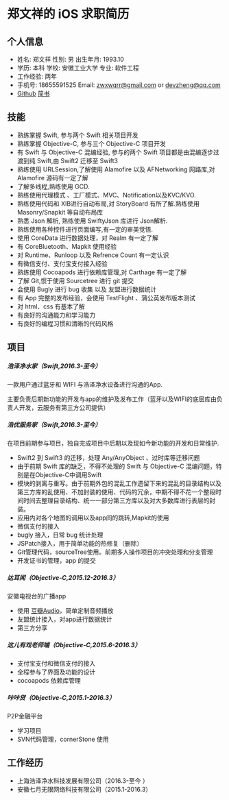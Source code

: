 # 郑文祥的 iOS 求职简历

## 个人信息

* 姓名: 郑文祥	性别: 男	                    出生年月: 1993.10
* 学历: 本科      学校: 安徽工业大学   专业: 软件工程
* 工作经验: 两年
* 手机号: 18655591525   Email: zwxwqrr@gmail.com or devzheng@qq.com
* [Github](https://github.com/wanqingrongruo)  [简书](http://www.jianshu.com/u/274775e3d56d)

## 技能

* 熟练掌握 Swift, 参与两个 Swift 相关项目开发
* 熟练掌握 Objective-C, 参与三个 Objective-C 项目开发
* 有 Swift 与 Objective-C 混编经验, 参与的两个 Swift 项目都是由混编逐步过渡到纯 Swift,由 Swift2 迁移至 Swift3
* 熟练使用 URLSession,了解使用 Alamofire 以及 AFNetworking 网路库,对 Alamofire 源码有一定了解
* 了解多线程,熟练使用 GCD.
* 熟练使用代理模式 、工厂模式、MVC、Notification以及KVC/KVO.
* 熟练使用代码和 XIB进行自动布局,对 StoryBoard 有所了解.熟练使用 Masonry/Snapkit 等自动布局库
* 熟悉 Json 解析, 熟练使用 SwiftyJson 库进行 Json解析.
* 熟练使用各种控件进行页面编写,有一定的审美觉悟.
* 使用 CoreData 进行数据处理，对 Realm 有一定了解
* 有 CoreBluetooth、Mapkit 使用经验
* 对 Runtime、Runloop 以及 Refrence Count 有一定认识
* 有微信支付、支付宝支付接入经验
* 熟练使用 Cocoapods 进行依赖库管理,对 Carthage 有一定了解
* 了解 Git,惯于使用 Sourcetree 进行 git 提交 
* 会使用 Bugly 进行 bug 收集 以及 友盟进行数据统计
* 有 App 完整的发布经验，会使用 TestFlight 、蒲公英发布版本测试
* 对 html、css 有基本了解
* 有良好的沟通能力和学习能力
* 有良好的编程习惯和清晰的代码风格

## 项目

##### 浩泽净水家（Swift,2016.3-至今）

一款用户通过蓝牙和 WIFI 与浩泽净水设备进行沟通的App.

主要负责后期新功能的开发与app的维护及发布工作（蓝牙以及WIFI的底层库由负责人开发，云服务有第三方公司提供）

##### 浩优服务家（Swift,2016.3-至今）

在项目前期参与项目，独自完成项目中后期以及现如今新功能的开发和日常维护.

* Swift2 到 Swift3 的迁移，处理 Any/AnyObject 、过时库等迁移问题
* 由于前期 Swift 库的缺乏，不得不处理的 Swift 与 Objective-C 混编问题，特别是在Objective-C中调用Swift
* 模块的剥离与重写。由于前期外包的混乱工作遗留下来的混乱的目录结构以及第三方库的乱使用、不加封装的使用、代码的冗余，中期不得不花一个整段时间时间去整理目录结构、统一一部分第三方库以及对大多数库进行表层的封装。
* 应用内对各个地图的调用以及app间的跳转,Mapkit的使用
* 微信支付的接入
* bugly 接入，日常 bug 统计处理
* JSPatch接入，用于简单功能的热修复（删除）
* Git管理代码，sourceTree使用。前期多人操作项目的冲突处理和分支管理
* 开发证书的管理，app 的提交

##### 达耳闻（Objective-C,2015.12-2016.3）

安徽电视台的广播app

* 使用 [豆瓣Audio](https://github.com/douban/DOUAudioStreamer)，简单定制音频播放
* 友盟统计接入，对app进行数据统计
* 第三方分享

##### 这儿有戏老师端（Objective-C,2015.6-2016.3）

* 支付宝支付和微信支付的接入
* 全程参与了界面及功能的设计
* cocoapods 依赖库管理

##### 咔咔贷（Objective-C,2015.1-2016.3）

P2P金融平台

* 学习项目
* SVN代码管理，cornerStone 使用

## 工作经历

* 上海浩泽净水科技发展有限公司（2016.3-至今 ）
* 安徽七月无限网络科技有限公司（2015.1-2016.3）






